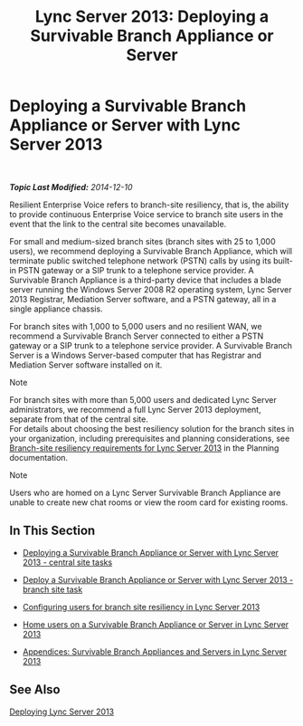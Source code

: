 ﻿---
title: 'Lync Server 2013: Deploying a Survivable Branch Appliance or Server'
TOCTitle: Deploying a Survivable Branch Appliance or Server
ms:assetid: cb780c14-dc5f-41ba-8092-f20ae905bd16
ms:mtpsurl: https://technet.microsoft.com/en-us/library/Gg398849(v=OCS.15)
ms:contentKeyID: 48185643
ms.date: 12/11/2014
mtps_version: v=OCS.15
---

<div data-xmlns="http://www.w3.org/1999/xhtml">

<div class="topic" data-xmlns="http://www.w3.org/1999/xhtml" data-msxsl="urn:schemas-microsoft-com:xslt" data-cs="http://msdn.microsoft.com/en-us/">

<div data-asp="http://msdn2.microsoft.com/asp">

# Deploying a Survivable Branch Appliance or Server with Lync Server 2013

</div>

<div id="mainSection">

<div id="mainBody">

<span> </span>

_**Topic Last Modified:** 2014-12-10_

Resilient Enterprise Voice refers to branch-site resiliency, that is, the ability to provide continuous Enterprise Voice service to branch site users in the event that the link to the central site becomes unavailable.

For small and medium-sized branch sites (branch sites with 25 to 1,000 users), we recommend deploying a Survivable Branch Appliance, which will terminate public switched telephone network (PSTN) calls by using its built-in PSTN gateway or a SIP trunk to a telephone service provider. A Survivable Branch Appliance is a third-party device that includes a blade server running the Windows Server 2008 R2 operating system, Lync Server 2013 Registrar, Mediation Server software, and a PSTN gateway, all in a single appliance chassis.

For branch sites with 1,000 to 5,000 users and no resilient WAN, we recommend a Survivable Branch Server connected to either a PSTN gateway or a SIP trunk to a telephone service provider. A Survivable Branch Server is a Windows Server-based computer that has Registrar and Mediation Server software installed on it.

<div>


> [!NOTE]  
> For branch sites with more than 5,000 users and dedicated Lync Server administrators, we recommend a full Lync Server 2013 deployment, separate from that of the central site.<BR>For details about choosing the best resiliency solution for the branch sites in your organization, including prerequisites and planning considerations, see <A href="lync-server-2013-branch-site-resiliency-requirements.md">Branch-site resiliency requirements for Lync Server 2013</A> in the Planning documentation.



</div>

<div>


> [!NOTE]  
> Users who are homed on a Lync Server Survivable Branch Appliance are unable to create new chat rooms or view the room card for existing rooms.



</div>

<div>

## In This Section

  - [Deploying a Survivable Branch Appliance or Server with Lync Server 2013 - central site tasks](lync-server-2013-deploying-a-survivable-branch-appliance-or-server-central-site-tasks.md)

  - [Deploy a Survivable Branch Appliance or Server with Lync Server 2013 - branch site task](lync-server-2013-deploy-a-survivable-branch-appliance-or-server-branch-site-task.md)

  - [Configuring users for branch site resiliency in Lync Server 2013](lync-server-2013-configuring-users-for-branch-site-resiliency.md)

  - [Home users on a Survivable Branch Appliance or Server in Lync Server 2013](lync-server-2013-home-users-on-a-survivable-branch-appliance-or-server.md)

  - [Appendices: Survivable Branch Appliances and Servers in Lync Server 2013](lync-server-2013-appendices-survivable-branch-appliances-and-servers.md)

</div>

<div>

## See Also


[Deploying Lync Server 2013](lync-server-2013-deploying-lync-server.md)  
  

</div>

</div>

<span> </span>

</div>

</div>

</div>

